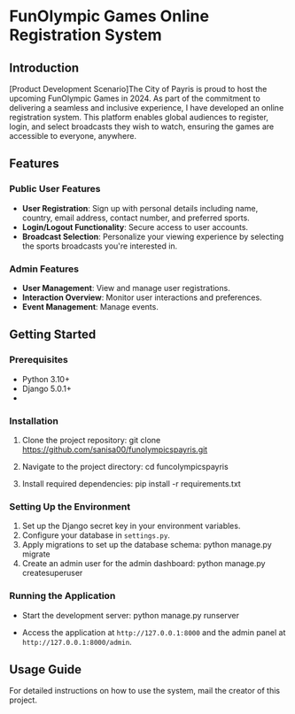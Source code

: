 # FunOlympic Games Online Registration System

## Introduction
[Product Development Scenario]The City of Payris is proud to host the upcoming FunOlympic Games in 2024. As part of the commitment to delivering a seamless and inclusive experience, I have developed an online registration system. This platform enables global audiences to register, login, and select broadcasts they wish to watch, ensuring the games are accessible to everyone, anywhere.

## Features

### Public User Features
- **User Registration**: Sign up with personal details including name, country, email address, contact number, and preferred sports.
- **Login/Logout Functionality**: Secure access to user accounts.
- **Broadcast Selection**: Personalize your viewing experience by selecting the sports broadcasts you're interested in.

### Admin Features
- **User Management**: View and manage user registrations.
- **Interaction Overview**: Monitor user interactions and preferences.
- **Event Management**: Manage events.

## Getting Started

### Prerequisites
- Python 3.10+
- Django 5.0.1+
- 

### Installation
1. Clone the project repository:
git clone https://github.com/sanisa00/funolympicspayris.git

2. Navigate to the project directory:
cd funcolympicspayris

3. Install required dependencies:
pip install -r requirements.txt


### Setting Up the Environment
1. Set up the Django secret key in your environment variables.
2. Configure your database in `settings.py`.
3. Apply migrations to set up the database schema:
python manage.py migrate
4. Create an admin user for the admin dashboard:
python manage.py createsuperuser


### Running the Application
- Start the development server:
python manage.py runserver

- Access the application at `http://127.0.0.1:8000` and the admin panel at `http://127.0.0.1:8000/admin`.

## Usage Guide
For detailed instructions on how to use the system, mail the creator of this project.

